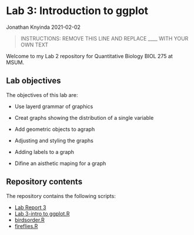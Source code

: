 Lab 3: Introduction to ggplot
================
Jonathan Knyinda
2021-02-02

> INSTRUCTIONS: REMOVE THIS LINE AND REPLACE \_\_\_\_ WITH YOUR OWN TEXT

Welcome to my Lab 2 repository for Quantitative Biology BIOL 275 at
MSUM.

## Lab objectives

The objectives of this lab are:

  - Use layerd grammar of graphics

  - Creat graphs showing the distribution of a single variable

  - Add geometric objects to agraph

  - Adjusting and styling the graphs

  - Adding labels to a graph

  - Difine an aisthetic maping for a graph

## Repository contents

The repository contains the following scripts:

  - [Lab Report 3](lab-report.md)
  - [Lab 3-intro to ggplot.R](Lab%203-intro%20to%20ggplot.R)
  - [birdsorder.R](dirds%20data)
  - [fireflies.R](fireflies.R)
